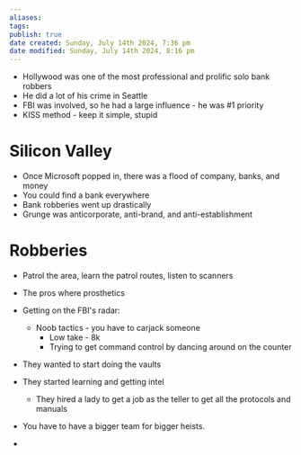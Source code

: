 ```yaml
---
aliases: 
tags: 
publish: true
date created: Sunday, July 14th 2024, 7:36 pm
date modified: Sunday, July 14th 2024, 8:16 pm
---
```


- Hollywood was one of the most professional and prolific solo bank robbers
- He did a lot of his crime in Seattle
- FBI was involved, so he had a large influence - he was #1 priority
- KISS method - keep it simple, stupid

# Silicon Valley

- Once Microsoft popped in, there was a flood of company, banks, and money
- You could find a bank everywhere
- Bank robberies went up drastically 
- Grunge was anticorporate, anti-brand, and anti-establishment

# Robberies

- Patrol the area, learn the patrol routes, listen to scanners
- The pros where prosthetics

- Getting on the FBI's radar:
	- Noob tactics - you have to carjack someone
		- Low take - 8k
		- Trying to get command control by dancing around on the counter

- They wanted to start doing the vaults

- They started learning and getting intel
	- They hired a lady to get a job as the teller to get all the protocols and manuals

- You have to have a bigger team for bigger heists.

- 